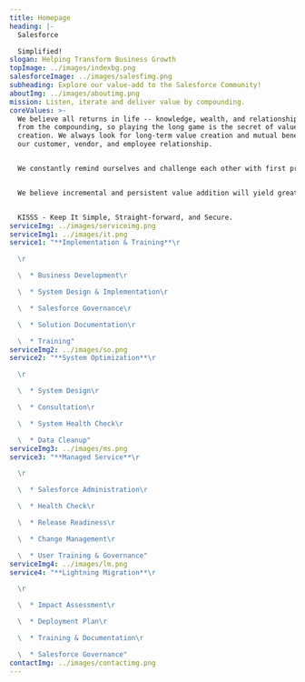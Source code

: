 ```yaml
---
title: Homepage
heading: |-
  Salesforce

  Simplified!
slogan: Helping Transform Business Growth
topImage: ../images/indexbg.png
salesforceImage: ../images/salesfimg.png
subheading: Explore our value-add to the Salesforce Community!
aboutImg: ../images/aboutimg.png
mission: Listen, iterate and deliver value by compounding.
coreValues: >-
  We believe all returns in life -- knowledge, wealth, and relationships -- come
  from the compounding, so playing the long game is the secret of value
  creation. We always look for long-term value creation and mutual benefit in
  our customer, vendor, and employee relationship.


  We constantly remind ourselves and challenge each other with first principles thinking.


  We believe incremental and persistent value addition will yield great products & services.


  KISSS - Keep It Simple, Straight-forward, and Secure.
serviceImg: ../images/serviceimg.png
serviceImg1: ../images/it.png
service1: "**Implementation & Training**\r

  \r

  \  * Business Development\r

  \  * System Design & Implementation\r

  \  * Salesforce Governance\r

  \  * Solution Documentation\r

  \  * Training"
serviceImg2: ../images/so.png
service2: "**System Optimization**\r

  \r

  \  * System Design\r

  \  * Consultation\r

  \  * System Health Check\r

  \  * Data Cleanup"
serviceImg3: ../images/ms.png
service3: "**Managed Service**\r

  \r

  \  * Salesforce Administration\r

  \  * Health Check\r

  \  * Release Readiness\r

  \  * Change Management\r

  \  * User Training & Governance"
serviceImg4: ../images/lm.png
service4: "**Lightning Migration**\r

  \r

  \  * Impact Assessment\r

  \  * Deployment Plan\r

  \  * Training & Documentation\r

  \  * Salesforce Governance"
contactImg: ../images/contactimg.png
---
```

